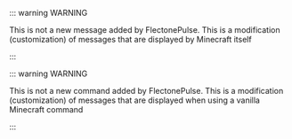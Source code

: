 <!-- #region message -->
::: warning WARNING

This is not a new message added by FlectonePulse. This is a modification (customization) of messages that are displayed by Minecraft itself

:::
<!-- #endregion message -->

<!-- #region command -->
::: warning WARNING

This is not a new command added by FlectonePulse. This is a modification (customization) of messages that are displayed when using a vanilla Minecraft command

:::
<!-- #endregion command -->